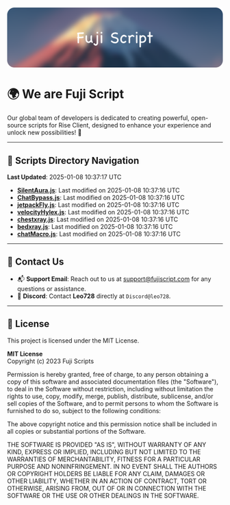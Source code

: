 ![Banner](.github/b.webp)

# 🌍 **We are Fuji Script**

Our global team of developers is dedicated to creating powerful, open-source scripts for Rise Client, designed to enhance your experience and unlock new possibilities! 🌟

---
<!-- SCRIPTS_NAVIGATION_START -->
## 📂 **Scripts Directory Navigation**

**Last Updated**: 2025-01-08 10:37:17 UTC

- **[SilentAura.js](scripts/SilentAura.js)**: Last modified on 2025-01-08 10:37:16 UTC
- **[ChatBypass.js](scripts/ChatBypass.js)**: Last modified on 2025-01-08 10:37:16 UTC
- **[jetpackFly.js](scripts/jetpackFly.js)**: Last modified on 2025-01-08 10:37:16 UTC
- **[velocityHylex.js](scripts/velocityHylex.js)**: Last modified on 2025-01-08 10:37:16 UTC
- **[chestxray.js](scripts/chestxray.js)**: Last modified on 2025-01-08 10:37:16 UTC
- **[bedxray.js](scripts/bedxray.js)**: Last modified on 2025-01-08 10:37:16 UTC
- **[chatMacro.js](scripts/chatMacro.js)**: Last modified on 2025-01-08 10:37:16 UTC

<!-- SCRIPTS_NAVIGATION_END -->

---

## 💬 **Contact Us**  
- 📬 **Support Email**: Reach out to us at [support@fujiscript.com](mailto:support@fujiscript.com) for any questions or assistance.  
- 💬 **Discord**: Contact **Leo728** directly at `Discord@leo728`.

---

## 📜 **License**

This project is licensed under the MIT License.  

**MIT License**  
Copyright (c) 2023 Fuji Scripts  

Permission is hereby granted, free of charge, to any person obtaining a copy of this software and associated documentation files (the "Software"), to deal in the Software without restriction, including without limitation the rights to use, copy, modify, merge, publish, distribute, sublicense, and/or sell copies of the Software, and to permit persons to whom the Software is furnished to do so, subject to the following conditions:  

The above copyright notice and this permission notice shall be included in all copies or substantial portions of the Software.  

THE SOFTWARE IS PROVIDED "AS IS", WITHOUT WARRANTY OF ANY KIND, EXPRESS OR IMPLIED, INCLUDING BUT NOT LIMITED TO THE WARRANTIES OF MERCHANTABILITY, FITNESS FOR A PARTICULAR PURPOSE AND NONINFRINGEMENT. IN NO EVENT SHALL THE AUTHORS OR COPYRIGHT HOLDERS BE LIABLE FOR ANY CLAIM, DAMAGES OR OTHER LIABILITY, WHETHER IN AN ACTION OF CONTRACT, TORT OR OTHERWISE, ARISING FROM, OUT OF OR IN CONNECTION WITH THE SOFTWARE OR THE USE OR OTHER DEALINGS IN THE SOFTWARE.  
